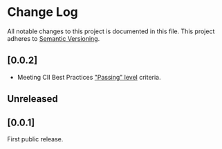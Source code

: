 # Change Log

All notable changes to this project is documented in this file.
This project adheres to [Semantic Versioning](http://semver.org/).


## [0.0.2]

- Meeting CII Best Practices ["Passing" level](https://github.com/coreinfrastructure/best-practices-badge/blob/master/doc/criteria.md) criteria.

## Unreleased

## [0.0.1]

First public release.
